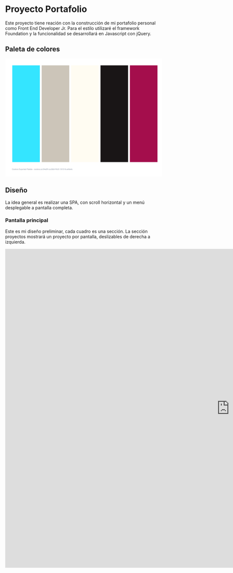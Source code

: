 # Proyecto Portafolio

Este proyecto tiene reación con la construcción de mi portafolio personal como Front End Developer Jr. Para el estilo utilizaré el framework Foundation y la funcionalidad se desarrollará en Javascript con jQuery.

## Paleta de colores

<p align="center">
  <img src="img/palette (6).svg" alt="">
</p>

## Diseño 
La idea general es realizar una SPA, con scroll horizontal y un menú desplegable a pantalla completa.
### Pantalla principal

Este es mi diseño preliminar, cada cuadro es una sección. La sección proyectos mostrará un proyecto por pantalla, deslizables de derecha a izquierda.

<iframe src="https://marvelapp.com/2j0ba2j?emb=1" width="1440" height="1024" allowTransparency="true" frameborder="0"></iframe>

